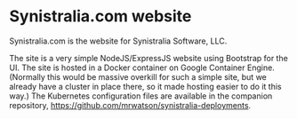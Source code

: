 # Synistralia.com website

Synistralia.com is the website for Synistralia Software, LLC.

The site is a very simple NodeJS/ExpressJS website using Bootstrap for the UI. The site is hosted in a Docker container on Google Container Engine. (Normally this would be massive overkill for such a simple site, but we already have a cluster in place there, so it made hosting easier to do it this way.) The Kubernetes configuration files are available in the companion repository, https://github.com/mrwatson/synistralia-deployments.
